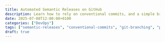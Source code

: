 ```yaml
---
title: Automated Semantic Releases on GitHub
description: Learn how to rely on conventional commits, and a simple branching workflow, to setup semantic releases for your Python projects, using GitHub Actions.
date: 2025-07-08T12:00:00+0100
categories: ["DevOps"]
tags: ["semantic-releases", "conventional-commits", "git-branching", "python", "github-actions", "automation", "video"]
draft: true
---
```

